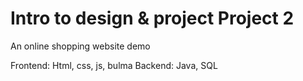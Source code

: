 # Intro to design & project Project 2
An online shopping website demo

Frontend: Html, css, js, bulma
Backend: Java, SQL
